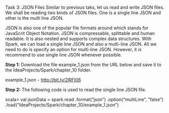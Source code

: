


Task 3: JSON Files
Similar to previous taks, let us read and write JSON files. We shall be reading two kinds of JSON files. One is a single line JSON and other is the multi line JSON.

JSON is also one of the popular file formats around which stands for JavaScrit Object Notation. JSON is compressable, splittable and human readable. It is also nested and supports complex data structures. With Spark, we can load a single line JSON and also a multi-line JSON. All we need to do is specify an option for multi-line JSON. However, it is recommend to use single line JSON whenever possible.

**Step 1:** Download the file example_1.json from the URL below and save it to the IdeaProjects/Spark/chapter_10 folder.

example_1.json - http://bit.ly/2lRFI06

**Step 2:** The following code is used to read the single line JSON file.

scala> val jsonData = spark.read
.format(“json”)
.option(“multiLine”, “false”)
.load(“IdeaProjects/Spark/chapter_10/example_1.json”)
